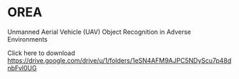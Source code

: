 # OREA
Unmanned Aerial Vehicle (UAV) Object Recognition in Adverse Environments

Click here to download 
https://drive.google.com/drive/u/1/folders/1eSN4AFM9AJPC5NDyScu7p48dnbFvl0UG
